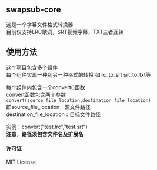 ## swapsub-core
这是一个字幕文件格式转换器  
目前仅支持LRC歌词，SRT视频字幕，TXT三者互转  
## 使用方法
这个项目包含多个组件  
每个组件实现一种到另一种格式的转换
如lrc_to_srt srt_to_txt等  
  
每个组件内包含一个convert()函数   
convert函数包含两个参数  
``convert(source_file_location,destination_file_location)``  
即source_file_location：源文件路径   
  destination_file_location：目标文件路径    
  
实例：convert("test.lrc","test.srt")  
**注意，路径须包含文件名及扩展名**  
#### 许可证  
MIT License
